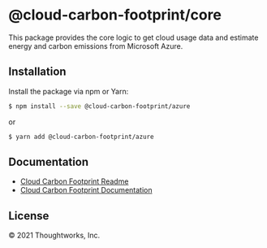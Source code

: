 # @cloud-carbon-footprint/core

This package provides the core logic to get cloud usage data and estimate energy and carbon emissions from Microsoft Azure.

## Installation

Install the package via npm or Yarn:

```sh
$ npm install --save @cloud-carbon-footprint/azure
```

or

```sh
$ yarn add @cloud-carbon-footprint/azure
```

## Documentation

- [Cloud Carbon Footprint Readme](https://github.com/cloud-carbon-footprint/cloud-carbon-footprint/blob/trunk/README.md)
- [Cloud Carbon Footprint Documentation](https://github.com/cloud-carbon-footprint/cloud-carbon-footprint/tree/trunk/microsite/docs/README.md)

## License

© 2021 Thoughtworks, Inc.
